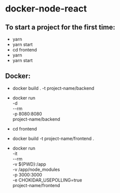# docker-node-react

## To start a project for the first time:
- yarn
- yarn start
- cd frontend
- yarn
- yarn start


## Docker:
- docker build . -t project-name/backend
- docker run \
  -d \
  --rm \
  -p 8080:8080 \
  project-name/backend

- cd frontend
- docker build -t project-name/frontend .
- docker run \
  -it \
  --rm \
  -v ${PWD}:/app \
  -v /app/node_modules \
  -p 3000:3000 \
  -e CHOKIDAR_USEPOLLING=true \
  project-name/frontend
